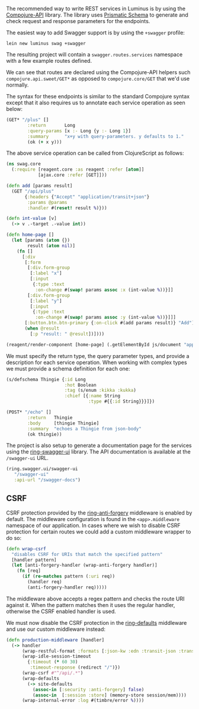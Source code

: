 The recommended way to write REST services in Luminus is by using the [Compojure-API](https://github.com/metosin/compojure-api) library.
The library uses [Prismatic Schema](https://github.com/Prismatic/schema) to generate and check request and response parameters for the endpoints.

The easiest way to add Swagger support is by using the `+swagger` profile:

```
lein new luminus swag +swagger
```

The resulting project will contain a `swagger.routes.services` namespace with a few example routes defined.

We can see that routes are declared using the Compojure-API helpers such `compojure.api.sweet/GET*` as opposed to
`compojure.core/GET` that we'd use normally.

The syntax for these endpoints is similar to the standard Compojure syntax except that it also requires us to annotate
each service operation as seen below:

```clojure
(GET* "/plus" []
        :return       Long
        :query-params [x :- Long {y :- Long 1}]
        :summary      "x+y with query-parameters. y defaults to 1."
        (ok (+ x y)))
```

The above service operation can be called from ClojureScript as follows:

```clojure
(ns swag.core
  (:require [reagent.core :as reagent :refer [atom]]
            [ajax.core :refer [GET]]))

(defn add [params result]
  (GET "/api/plus"
       {:headers {"Accept" "application/transit+json"}
        :params @params
        :handler #(reset! result %)}))

(defn int-value [v]
  (-> v .-target .-value int))

(defn home-page []
  (let [params (atom {})
        result (atom nil)]
    (fn []
      [:div
       [:form
        [:div.form-group
         [:label "x"]
         [:input 
          {:type :text
           :on-change #(swap! params assoc :x (int-value %))}]]
        [:div.form-group
         [:label "y"]
         [:input
          {:type :text
           :on-change #(swap! params assoc :y (int-value %))}]]]
       [:button.btn.btn-primary {:on-click #(add params result)} "Add"]
       (when @result
         [:p "result: " @result])])))

(reagent/render-component [home-page] (.getElementById js/document "app"))
```  

We must specify the return type, the query parameter types, and provide a description for each service operation.
When working with complex types we must provide a schema definition for each one:

```clojure
(s/defschema Thingie {:id Long
                      :hot Boolean
                      :tag (s/enum :kikka :kukka)
                      :chief [{:name String
                               :type #{{:id String}}}]})

(POST* "/echo" []
        :return   Thingie
        :body     [thingie Thingie]
        :summary  "echoes a Thingie from json-body"
        (ok thingie))
```

The project is also setup to generate a documentation page for the services using the [ring-swagger-ui](https://github.com/metosin/ring-swagger-ui) library. The API documentation is available at the `/swagger-ui` URL.

```clojure
(ring.swagger.ui/swagger-ui
   "/swagger-ui"
   :api-url "/swagger-docs")
```

## CSRF

CSRF protection provided by the [ring-anti-forgery](https://github.com/ring-clojure/ring-anti-forgery) middleware is enabled by default. The middleware configuration is found in the `<app>.middleware` namespace of our application. In cases where we wish to disable CSRF protection for certain routes we could add a custom middleware wrapper to do so:

```clojure
(defn wrap-csrf
  "disables CSRF for URIs that match the specified pattern"
  [handler pattern]
  (let [anti-forgery-handler (wrap-anti-forgery handler)]
    (fn [req]
      (if (re-matches pattern (:uri req))
        (handler req)
        (anti-forgery-handler req)))))
```

The middleware above accepts a regex pattern and checks the route URI against it. When the pattern matches then it uses the regular handler, otherwise the CSRF enabled handler is used.

We must now disable the CSRF protection in the [ring-defaults](https://github.com/ring-clojure/ring-defaults) middleware and use our custom middleware instead:

```clojure
(defn production-middleware [handler]
  (-> handler
      (wrap-restful-format :formats [:json-kw :edn :transit-json :transit-msgpack])
      (wrap-idle-session-timeout
        {:timeout (* 60 30)
         :timeout-response (redirect "/")})
      (wrap-csrf #"^/api/.*") 
      (wrap-defaults
        (-> site-defaults
          (assoc-in [:security :anti-forgery] false)
          (assoc-in  [:session :store] (memory-store session/mem))))
      (wrap-internal-error :log #(timbre/error %))))
```

